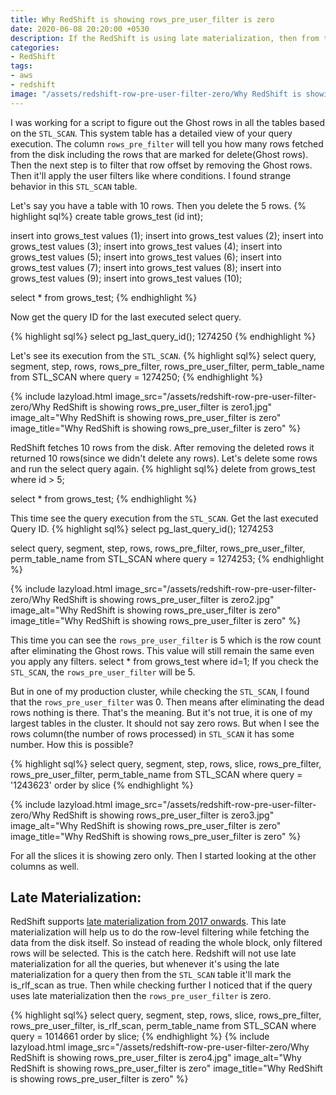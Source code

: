 ```yaml
---
title: Why RedShift is showing rows_pre_user_filter is zero
date: 2020-06-08 20:20:00 +0530
description: If the RedShift is using late materialization, then from the STL_SCAN table the rows_pre_user_filter will show the value 0.
categories:
- RedShift
tags:
- aws
- redshift
image: "/assets/redshift-row-pre-user-filter-zero/Why RedShift is showing rows_pre_user_filter is zero.jpg"
---
```

I was working for a script to figure out the Ghost rows in all the tables based on the `STL_SCAN`. This system table has a detailed view of your query execution. The column `rows_pre_filter` will tell you how many rows fetched from the disk including the rows that are marked for delete(Ghost rows). Then the next step is to filter that row offset by removing the Ghost rows. Then it'll apply the user filters like where conditions. I found strange behavior in this `STL_SCAN` table. 

Let's say you have a table with 10 rows. Then you delete the 5 rows. 
{% highlight sql%}
create table grows_test (id int);

insert into grows_test values (1);
insert into grows_test values (2);
insert into grows_test values (3);
insert into grows_test values (4);
insert into grows_test values (5);
insert into grows_test values (6);
insert into grows_test values (7);
insert into grows_test values (8);
insert into grows_test values (9);
insert into grows_test values (10);

select * from grows_test;
{% endhighlight %}

Now get the query ID for the last executed select query.

{% highlight sql%}
select pg_last_query_id();
1274250
{% endhighlight %}

Let's see its execution from the `STL_SCAN`.
{% highlight sql%}
select
    query,
    segment,
    step,
    rows,
    rows_pre_filter,
    rows_pre_user_filter,
    perm_table_name
from
    STL_SCAN
where
    query = 1274250;
{% endhighlight %}

{% include lazyload.html image_src="/assets/redshift-row-pre-user-filter-zero/Why RedShift is showing rows_pre_user_filter is zero1.jpg" image_alt="Why RedShift is showing rows_pre_user_filter is zero" image_title="Why RedShift is showing rows_pre_user_filter is zero" %}

RedShift fetches 10 rows from the disk. After removing the deleted rows it returned 10 rows(since we didn't delete any rows). Let's delete some rows and run the select query again.
{% highlight sql%}
delete from grows_test where id > 5;

select * from grows_test;
{% endhighlight %}

This time see the query execution from the `STL_SCAN`. Get the last executed Query ID.
{% highlight sql%}
select pg_last_query_id();
1274253

select
    query,
    segment,
    step,
    rows,
    rows_pre_filter,
    rows_pre_user_filter,
    perm_table_name
from
    STL_SCAN
where
    query = 1274253;
{% endhighlight %}

{% include lazyload.html image_src="/assets/redshift-row-pre-user-filter-zero/Why RedShift is showing rows_pre_user_filter is zero2.jpg" image_alt="Why RedShift is showing rows_pre_user_filter is zero" image_title="Why RedShift is showing rows_pre_user_filter is zero" %}

This time you can see the `rows_pre_user_filter` is 5 which is the row count after eliminating the Ghost rows. This value will still remain the same even you apply any filters. 
select * from grows_test where id=1;
If you check the `STL_SCAN`, the `rows_pre_user_filter` will be 5.

But in one of my production cluster, while checking the `STL_SCAN`, I found that the `rows_pre_user_filter` was 0. Then means after eliminating the dead rows nothing is there. That's the meaning. But it's not true, it is one of my largest tables in the cluster. It should not say zero rows. But when I see the rows column(the number of rows processed) in `STL_SCAN` it has some number. How this is possible? 

{% highlight sql%}
select
    query,
    segment,
    step,
    rows,
    slice,
    rows_pre_filter,
    rows_pre_user_filter,
    perm_table_name
from
    STL_SCAN
where
    query = '1243623'
order by
    slice
{% endhighlight %}

{% include lazyload.html image_src="/assets/redshift-row-pre-user-filter-zero/Why RedShift is showing rows_pre_user_filter is zero3.jpg" image_alt="Why RedShift is showing rows_pre_user_filter is zero" image_title="Why RedShift is showing rows_pre_user_filter is zero" %}

For all the slices it is showing zero only. Then I started looking at the other columns as well. 

## Late Materialization:

RedShift supports [late materialization from 2017 onwards](https://aws.amazon.com/about-aws/whats-new/2017/12/amazon-redshift-introduces-late-materialization-for-faster-query-processing/). This late materialization will help us to do the row-level filtering while fetching the data from the disk itself. So instead of reading the whole block, only filtered rows will be selected. This is the catch here. Redshift will not use late materialization for all the queries, but whenever it's using the late materialization for a query then from the `STL_SCAN` table it'll mark the is_rlf_scan as true. Then while checking further I noticed that if the query uses late materialization then the `rows_pre_user_filter` is zero. 

{% highlight sql%}
select
    query,
    segment,
    step,
    rows,
    slice,
    rows_pre_filter,
    rows_pre_user_filter,
    is_rlf_scan,
    perm_table_name
from
    STL_SCAN
where
    query = 1014661
order by
    slice;
{% endhighlight %}
{% include lazyload.html image_src="/assets/redshift-row-pre-user-filter-zero/Why RedShift is showing rows_pre_user_filter is zero4.jpg" image_alt="Why RedShift is showing rows_pre_user_filter is zero" image_title="Why RedShift is showing rows_pre_user_filter is zero" %}
